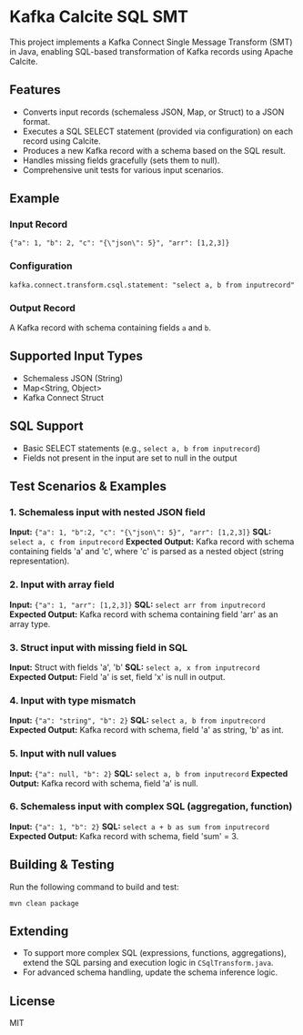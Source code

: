 # Kafka Calcite SQL SMT

This project implements a Kafka Connect Single Message Transform (SMT) in Java, enabling SQL-based transformation of Kafka records using Apache Calcite.

## Features
- Converts input records (schemaless JSON, Map, or Struct) to a JSON format.
- Executes a SQL SELECT statement (provided via configuration) on each record using Calcite.
- Produces a new Kafka record with a schema based on the SQL result.
- Handles missing fields gracefully (sets them to null).
- Comprehensive unit tests for various input scenarios.

## Example
### Input Record
```
{"a": 1, "b": 2, "c": "{\"json\": 5}", "arr": [1,2,3]}
```

### Configuration
```
kafka.connect.transform.csql.statement: "select a, b from inputrecord"
```

### Output Record
A Kafka record with schema containing fields `a` and `b`.

## Supported Input Types
- Schemaless JSON (String)
- Map<String, Object>
- Kafka Connect Struct

## SQL Support
- Basic SELECT statements (e.g., `select a, b from inputrecord`)
- Fields not present in the input are set to null in the output


## Test Scenarios & Examples

### 1. Schemaless input with nested JSON field
**Input:** `{"a": 1, "b":2, "c": "{\"json\": 5}", "arr": [1,2,3]}`
**SQL:** `select a, c from inputrecord`
**Expected Output:** Kafka record with schema containing fields 'a' and 'c', where 'c' is parsed as a nested object (string representation).

### 2. Input with array field
**Input:** `{"a": 1, "arr": [1,2,3]}`
**SQL:** `select arr from inputrecord`
**Expected Output:** Kafka record with schema containing field 'arr' as an array type.

### 3. Struct input with missing field in SQL
**Input:** Struct with fields 'a', 'b'
**SQL:** `select a, x from inputrecord`
**Expected Output:** Field 'a' is set, field 'x' is null in output.

### 4. Input with type mismatch
**Input:** `{"a": "string", "b": 2}`
**SQL:** `select a, b from inputrecord`
**Expected Output:** Kafka record with schema, field 'a' as string, 'b' as int.

### 5. Input with null values
**Input:** `{"a": null, "b": 2}`
**SQL:** `select a, b from inputrecord`
**Expected Output:** Kafka record with schema, field 'a' is null.

### 6. Schemaless input with complex SQL (aggregation, function)
**Input:** `{"a": 1, "b": 2}`
**SQL:** `select a + b as sum from inputrecord`
**Expected Output:** Kafka record with schema, field 'sum' = 3.

## Building & Testing
Run the following command to build and test:
```
mvn clean package
```

## Extending
- To support more complex SQL (expressions, functions, aggregations), extend the SQL parsing and execution logic in `CSqlTransform.java`.
- For advanced schema handling, update the schema inference logic.

## License
MIT
